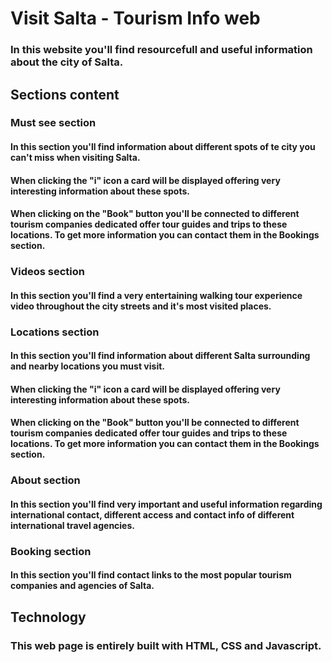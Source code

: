 # Visit Salta - Tourism Info web

### In this website you'll find resourcefull and useful information about the city of Salta.

## Sections content

### Must see section

#### In this section you'll find information about different spots of te city you can't miss when visiting Salta.

#### When clicking the "i" icon a card will be displayed offering very interesting information about these spots.

#### When clicking on the "Book" button you'll be connected to different tourism companies dedicated offer tour guides and trips to these locations. To get more information you can contact them in the Bookings section.

### Videos section

#### In this section you'll find a very entertaining walking tour experience video throughout the city streets and it's most visited places.

### Locations section

#### In this section you'll find information about different Salta surrounding and nearby locations you must visit.

#### When clicking the "i" icon a card will be displayed offering very interesting information about these spots.

#### When clicking on the "Book" button you'll be connected to different tourism companies dedicated offer tour guides and trips to these locations. To get more information you can contact them in the Bookings section.

### About section

#### In this section you'll find very important and useful information regarding international contact, different access and contact info of different international travel agencies.

### Booking section

#### In this section you'll find contact links to the most popular tourism companies and agencies of Salta.

## Technology

### This web page is entirely built with HTML, CSS and Javascript.
